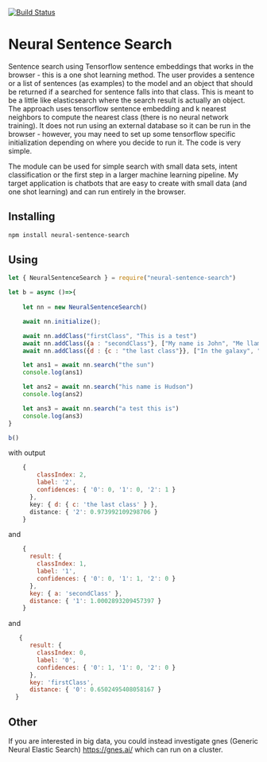 [![Build Status](https://travis-ci.org/jloveric/NeuralSentenceSearch.svg?branch=master)](https://travis-ci.org/jloveric/NeuralSentenceSearch)

# Neural Sentence Search
Sentence search using Tensorflow sentence embeddings that works in the browser - this is a one shot learning method.  The user provides a sentence or a list of sentences (as examples) to the model and an object
that should be returned if a searched for sentence falls into that class. This is meant to be a little like elasticsearch where the search result is actually an
object.  The approach uses tensorflow sentence embedding and k nearest neighbors to compute the nearest class (there is no neural network training).  It does not run using an external database
so it can be run in the browser - however, you may need to set up some tensorflow specific initialization depending on where you decide to run it.  The code is very simple.

The module can be used for simple search with small data sets, intent classification or the first step in a larger machine learning pipeline.  My target application is chatbots that are easy to create with small data (and one shot learning) and can run entirely in the browser.  

## Installing

```bash
npm install neural-sentence-search
```

## Using

``` javascript
let { NeuralSentenceSearch } = require("neural-sentence-search")

let b = async ()=>{
    
    let nn = new NeuralSentenceSearch()

    await nn.initialize();

    await nn.addClass("firstClass", "This is a test")
    await nn.addClass({a : "secondClass"}, ["My name is John", "Me llamo Sarah"])
    await nn.addClass({d : {c : "the last class"}}, ["In the galaxy", "solar system"])

    let ans1 = await nn.search("the sun")
    console.log(ans1)

    let ans2 = await nn.search("his name is Hudson")
    console.log(ans2)

    let ans3 = await nn.search("a test this is")
    console.log(ans3)
}

b()
```
with output
```javascript
    {
        classIndex: 2,
        label: '2',
        confidences: { '0': 0, '1': 0, '2': 1 }
      },
      key: { d: { c: 'the last class' } },
      distance: { '2': 0.973992109298706 }
    }

```
and
```javascript
    {
      result: {
        classIndex: 1,
        label: '1',
        confidences: { '0': 0, '1': 1, '2': 0 }
      },
      key: { a: 'secondClass' },
      distance: { '1': 1.0002893209457397 }
    }

```
and
```javascript
   {
      result: {
        classIndex: 0,
        label: '0',
        confidences: { '0': 1, '1': 0, '2': 0 }
      },
      key: 'firstClass',
      distance: { '0': 0.6502495408058167 }
  }
```

## Other

If you are interested in big data, you could instead investigate gnes (Generic Neural Elastic Search) https://gnes.ai/ which can run on a cluster.